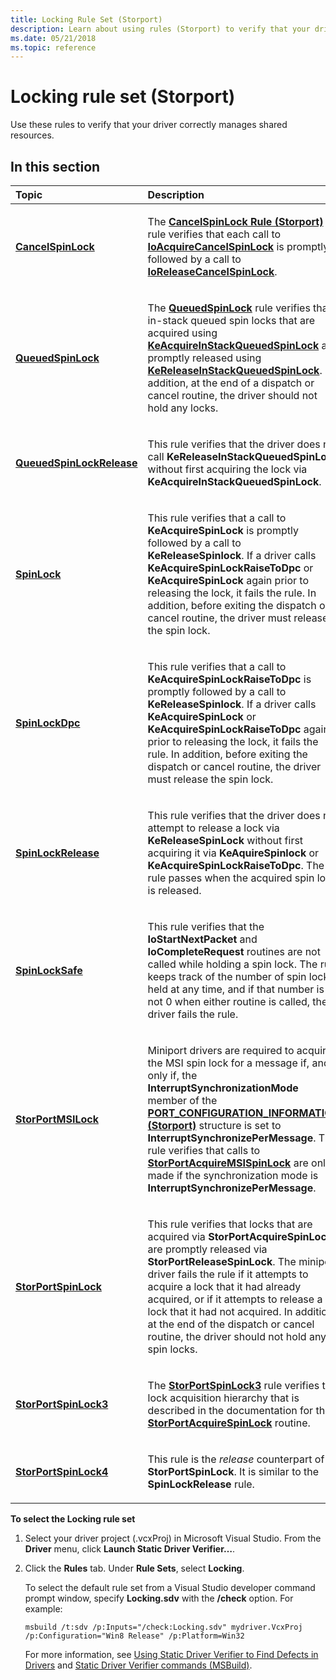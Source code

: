 ```yaml
---
title: Locking Rule Set (Storport)
description: Learn about using rules (Storport) to verify that your driver correctly manages shared resources, and how to select the Locking rule set.
ms.date: 05/21/2018
ms.topic: reference
---
```


# Locking rule set (Storport)


Use these rules to verify that your driver correctly manages shared resources.

## In this section


<table>
<colgroup>
<col width="50%" />
<col width="50%" />
</colgroup>
<thead>
<tr class="header">
<th align="left">Topic</th>
<th align="left">Description</th>
</tr>
</thead>
<tbody>
<tr class="odd">
<td align="left"><p><a href="storport-cancelspinlock.md" data-raw-source="[&lt;strong&gt;CancelSpinLock&lt;/strong&gt;](storport-cancelspinlock.md)"><strong>CancelSpinLock</strong></a></p></td>
<td align="left"><p>The <a href="storport-cancelspinlock.md" data-raw-source="[&lt;strong&gt;CancelSpinLock Rule (Storport)&lt;/strong&gt;](storport-cancelspinlock.md)"><strong>CancelSpinLock Rule (Storport)</strong></a> rule verifies that each call to <a href="/previous-versions/windows/hardware/drivers/ff548196(v=vs.85)" data-raw-source="[&lt;strong&gt;IoAcquireCancelSpinLock&lt;/strong&gt;](/previous-versions/windows/hardware/drivers/ff548196(v=vs.85))"><strong>IoAcquireCancelSpinLock</strong></a> is promptly followed by a call to <a href="/previous-versions/windows/hardware/drivers/ff549550(v=vs.85)" data-raw-source="[&lt;strong&gt;IoReleaseCancelSpinLock&lt;/strong&gt;](/previous-versions/windows/hardware/drivers/ff549550(v=vs.85))"><strong>IoReleaseCancelSpinLock</strong></a>.</p></td>
</tr>
<tr class="even">
<td align="left"><p><a href="storport-queuedspinlock.md" data-raw-source="[&lt;strong&gt;QueuedSpinLock&lt;/strong&gt;](storport-queuedspinlock.md)"><strong>QueuedSpinLock</strong></a></p></td>
<td align="left"><p>The <a href="storport-queuedspinlock.md" data-raw-source="[&lt;strong&gt;QueuedSpinLock&lt;/strong&gt;](storport-queuedspinlock.md)"><strong>QueuedSpinLock</strong></a> rule verifies that in-stack queued spin locks that are acquired using <a href="/previous-versions/windows/hardware/drivers/ff551899(v=vs.85)" data-raw-source="[&lt;strong&gt;KeAcquireInStackQueuedSpinLock&lt;/strong&gt;](/previous-versions/windows/hardware/drivers/ff551899(v=vs.85))"><strong>KeAcquireInStackQueuedSpinLock</strong></a> are promptly released using <a href="/windows-hardware/drivers/ddi/wdm/nf-wdm-kereleaseinstackqueuedspinlock" data-raw-source="[&lt;strong&gt;KeReleaseInStackQueuedSpinLock&lt;/strong&gt;](/windows-hardware/drivers/ddi/wdm/nf-wdm-kereleaseinstackqueuedspinlock)"><strong>KeReleaseInStackQueuedSpinLock</strong></a>. In addition, at the end of a dispatch or cancel routine, the driver should not hold any locks.</p></td>
</tr>
<tr class="odd">
<td align="left"><p><a href="storport-queuedspinlockrelease.md" data-raw-source="[&lt;strong&gt;QueuedSpinLockRelease&lt;/strong&gt;](storport-queuedspinlockrelease.md)"><strong>QueuedSpinLockRelease</strong></a></p></td>
<td align="left"><p>This rule verifies that the driver does not call <strong>KeReleaseInStackQueuedSpinLock</strong> without first acquiring the lock via <strong>KeAcquireInStackQueuedSpinLock</strong>.</p></td>
</tr>
<tr class="even">
<td align="left"><p><a href="storport-spinlock.md" data-raw-source="[&lt;strong&gt;SpinLock&lt;/strong&gt;](storport-spinlock.md)"><strong>SpinLock</strong></a></p></td>
<td align="left"><p>This rule verifies that a call to <strong>KeAcquireSpinLock</strong> is promptly followed by a call to <strong>KeReleaseSpinlock</strong>. If a driver calls <strong>KeAcquireSpinLockRaiseToDpc</strong> or <strong>KeAcquireSpinLock</strong> again prior to releasing the lock, it fails the rule. In addition, before exiting the dispatch or cancel routine, the driver must release the spin lock.</p></td>
</tr>
<tr class="odd">
<td align="left"><p><a href="storport-spinlockdpc.md" data-raw-source="[&lt;strong&gt;SpinLockDpc&lt;/strong&gt;](storport-spinlockdpc.md)"><strong>SpinLockDpc</strong></a></p></td>
<td align="left"><p>This rule verifies that a call to <strong>KeAcquireSpinLockRaiseToDpc</strong> is promptly followed by a call to <strong>KeReleaseSpinlock</strong>. If a driver calls <strong>KeAcquireSpinLock</strong> or <strong>KeAcquireSpinLockRaiseToDpc</strong> again prior to releasing the lock, it fails the rule. In addition, before exiting the dispatch or cancel routine, the driver must release the spin lock.</p></td>
</tr>
<tr class="even">
<td align="left"><p><a href="storport-spinlockrelease.md" data-raw-source="[&lt;strong&gt;SpinLockRelease&lt;/strong&gt;](storport-spinlockrelease.md)"><strong>SpinLockRelease</strong></a></p></td>
<td align="left"><p>This rule verifies that the driver does not attempt to release a lock via <strong>KeReleaseSpinLock</strong> without first acquiring it via <strong>KeAquireSpinlock</strong> or <strong>KeAcquireSpinLockRaiseToDpc</strong>. The rule passes when the acquired spin lock is released.</p></td>
</tr>
<tr class="odd">
<td align="left"><p><a href="storport-spinlocksafe.md" data-raw-source="[&lt;strong&gt;SpinLockSafe&lt;/strong&gt;](storport-spinlocksafe.md)"><strong>SpinLockSafe</strong></a></p></td>
<td align="left"><p>This rule verifies that the <strong>IoStartNextPacket</strong> and <strong>IoCompleteRequest</strong> routines are not called while holding a spin lock. The rule keeps track of the number of spin locks held at any time, and if that number is not 0 when either routine is called, the driver fails the rule.</p></td>
</tr>
<tr class="even">
<td align="left"><p><a href="storport-storportmsilock.md" data-raw-source="[&lt;strong&gt;StorPortMSILock&lt;/strong&gt;](storport-storportmsilock.md)"><strong>StorPortMSILock</strong></a></p></td>
<td align="left"><p>Miniport drivers are required to acquire the MSI spin lock for a message if, and only if, the <strong>InterruptSynchronizationMode</strong> member of the <a href="/previous-versions/windows/hardware/drivers/ff563901(v=vs.85)" data-raw-source="[&lt;strong&gt;PORT_CONFIGURATION_INFORMATION (Storport)&lt;/strong&gt;](/previous-versions/windows/hardware/drivers/ff563901(v=vs.85))"><strong>PORT_CONFIGURATION_INFORMATION (Storport)</strong></a> structure is set to <strong>InterruptSynchronizePerMessage</strong>. This rule verifies that calls to <a href="/windows-hardware/drivers/ddi/storport/nf-storport-storportacquiremsispinlock" data-raw-source="[&lt;strong&gt;StorPortAcquireMSISpinLock&lt;/strong&gt;](/windows-hardware/drivers/ddi/storport/nf-storport-storportacquiremsispinlock)"><strong>StorPortAcquireMSISpinLock</strong></a> are only made if the synchronization mode is <strong>InterruptSynchronizePerMessage</strong>.</p></td>
</tr>
<tr class="odd">
<td align="left"><p><a href="storport-storportspinlock.md" data-raw-source="[&lt;strong&gt;StorPortSpinLock&lt;/strong&gt;](storport-storportspinlock.md)"><strong>StorPortSpinLock</strong></a></p></td>
<td align="left"><p>This rule verifies that locks that are acquired via <strong>StorPortAcquireSpinLock</strong> are promptly released via <strong>StorPortReleaseSpinLock</strong>. The miniport driver fails the rule if it attempts to acquire a lock that it had already acquired, or if it attempts to release a lock that it had not acquired. In addition, at the end of the dispatch or cancel routine, the driver should not hold any spin locks.</p></td>
</tr>
<tr class="even">
<td align="left"><p><a href="storport-storportspinlock3.md" data-raw-source="[&lt;strong&gt;StorPortSpinLock3&lt;/strong&gt;](storport-storportspinlock3.md)"><strong>StorPortSpinLock3</strong></a></p></td>
<td align="left"><p>The <a href="storport-storportspinlock3.md" data-raw-source="[&lt;strong&gt;StorPortSpinLock3&lt;/strong&gt;](storport-storportspinlock3.md)"><strong>StorPortSpinLock3</strong></a> rule verifies the lock acquisition hierarchy that is described in the documentation for the <a href="/windows-hardware/drivers/ddi/storport/nf-storport-storportacquirespinlock" data-raw-source="[&lt;strong&gt;StorPortAcquireSpinLock&lt;/strong&gt;](/windows-hardware/drivers/ddi/storport/nf-storport-storportacquirespinlock)"><strong>StorPortAcquireSpinLock</strong></a> routine.</p></td>
</tr>
<tr class="odd">
<td align="left"><p><a href="storport-storportspinlock4.md" data-raw-source="[&lt;strong&gt;StorPortSpinLock4&lt;/strong&gt;](storport-storportspinlock4.md)"><strong>StorPortSpinLock4</strong></a></p></td>
<td align="left"><p>This rule is the <em>release</em> counterpart of <strong>StorPortSpinLock</strong>. It is similar to the <strong>SpinLockRelease</strong> rule.</p></td>
</tr>
</tbody>
</table>

 

**To select the Locking rule set**

1.  Select your driver project (.vcxProj) in Microsoft Visual Studio. From the **Driver** menu, click **Launch Static Driver Verifier…**.

2.  Click the **Rules** tab. Under **Rule Sets**, select **Locking**.

    To select the default rule set from a Visual Studio developer command prompt window, specify **Locking.sdv** with the **/check** option. For example:

    ```
    msbuild /t:sdv /p:Inputs="/check:Locking.sdv" mydriver.VcxProj /p:Configuration="Win8 Release" /p:Platform=Win32
    ```

    For more information, see [Using Static Driver Verifier to Find Defects in Drivers](./using-static-driver-verifier-to-find-defects-in-drivers.md) and [Static Driver Verifier commands (MSBuild)](./-static-driver-verifier-commands--msbuild-.md).


